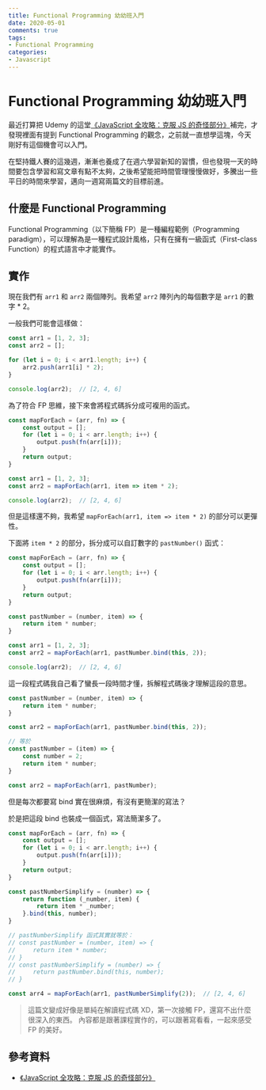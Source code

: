 ```yaml
---
title: Functional Programming 幼幼班入門
date: 2020-05-01
comments: true
tags: 
- Functional Programming
categories: 
- Javascript
---
```


# Functional Programming 幼幼班入門

最近打算把 Udemy 的這堂[《JavaScript 全攻略：克服 JS 的奇怪部分》](https://www.udemy.com/course/javascriptjs/)補完，才發現裡面有提到 Functional Programming 的觀念，之前就一直想學這塊，今天剛好有這個機會可以入門。

在堅持鐵人賽的這幾週，漸漸也養成了在週六學習新知的習慣，但也發現一天的時間要包含學習和寫文章有點不太夠，之後希望能把時間管理慢慢做好，多騰出一些平日的時間來學習，邁向一週寫兩篇文的目標前進。

## 什麼是 Functional Programming

Functional Programming（以下簡稱 FP）是一種編程範例（Programming paradigm），可以理解為是一種程式設計風格，只有在擁有一級函式（First-class Function）的程式語言中才能實作。

## 實作

現在我們有 `arr1` 和 `arr2` 兩個陣列。我希望 `arr2` 陣列內的每個數字是 `arr1` 的數字 * 2。

一般我們可能會這樣做：

```js
const arr1 = [1, 2, 3];
const arr2 = [];

for (let i = 0; i < arr1.length; i++) {
    arr2.push(arr1[i] * 2);
}

console.log(arr2);  // [2, 4, 6]
```

為了符合 FP 思維，接下來會將程式碼拆分成可複用的函式。

```js
const mapForEach = (arr, fn) => {
    const output = [];
    for (let i = 0; i < arr.length; i++) {
        output.push(fn(arr[i]));
    }
    return output;
}

const arr1 = [1, 2, 3];
const arr2 = mapForEach(arr1, item => item * 2);

console.log(arr2);  // [2, 4, 6]
```

但是這樣還不夠，我希望 `mapForEach(arr1, item => item * 2)` 的部分可以更彈性。

下面將 `item * 2` 的部分，拆分成可以自訂數字的 `pastNumber()` 函式：

```js
const mapForEach = (arr, fn) => {
    const output = [];
    for (let i = 0; i < arr.length; i++) {
        output.push(fn(arr[i]));
    }
    return output;
}

const pastNumber = (number, item) => {
    return item * number;
}

const arr1 = [1, 2, 3];
const arr2 = mapForEach(arr1, pastNumber.bind(this, 2));

console.log(arr2);  // [2, 4, 6]
```

這一段程式碼我自己看了蠻長一段時間才懂，拆解程式碼後才理解這段的意思。

```js
const pastNumber = (number, item) => {
    return item * number;
}

const arr2 = mapForEach(arr1, pastNumber.bind(this, 2));

// 等於
const pastNumber = (item) => {
    const number = 2;
    return item * number;
}

const arr2 = mapForEach(arr1, pastNumber);
```

但是每次都要寫 bind 實在很麻煩，有沒有更簡潔的寫法？

於是把這段 bind 也裝成一個函式，寫法簡潔多了。

```js
const mapForEach = (arr, fn) => {
    const output = [];
    for (let i = 0; i < arr.length; i++) {
        output.push(fn(arr[i]));
    }
    return output;
}

const pastNumberSimplify = (number) => {
    return function (_number, item) {
        return item * _number;
    }.bind(this, number);
}

// pastNumberSimplify 函式其實就等於：
// const pastNumber = (number, item) => {
//     return item * number;
// }
// const pastNumberSimplify = (number) => {
//     return pastNumber.bind(this, number);
// }

const arr4 = mapForEach(arr1, pastNumberSimplify(2));  // [2, 4, 6]
```

> 這篇文變成好像是單純在解讀程式碼 XD，第一次接觸 FP，還寫不出什麼很深入的東西。
> 內容都是跟著課程實作的，可以跟著寫看看，一起來感受 FP 的美好。

## 參考資料

* [《JavaScript 全攻略：克服 JS 的奇怪部分》](https://www.udemy.com/course/javascriptjs/)
